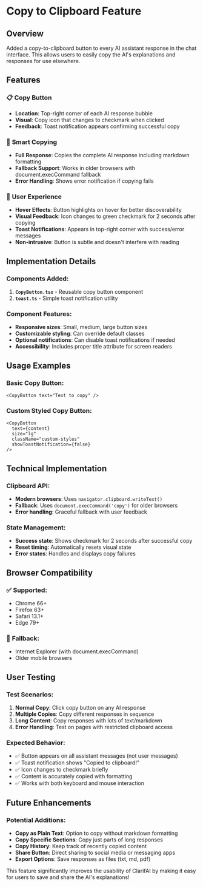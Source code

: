 # Copy to Clipboard Feature

## Overview

Added a copy-to-clipboard button to every AI assistant response in the chat interface. This allows users to easily copy the AI's explanations and responses for use elsewhere.

## Features

### 📋 **Copy Button**

- **Location**: Top-right corner of each AI response bubble
- **Visual**: Copy icon that changes to checkmark when clicked
- **Feedback**: Toast notification appears confirming successful copy

### 🎯 **Smart Copying**

- **Full Response**: Copies the complete AI response including markdown formatting
- **Fallback Support**: Works in older browsers with document.execCommand fallback
- **Error Handling**: Shows error notification if copying fails

### 🎨 **User Experience**

- **Hover Effects**: Button highlights on hover for better discoverability
- **Visual Feedback**: Icon changes to green checkmark for 2 seconds after copying
- **Toast Notifications**: Appears in top-right corner with success/error messages
- **Non-intrusive**: Button is subtle and doesn't interfere with reading

## Implementation Details

### Components Added:

1. **`CopyButton.tsx`** - Reusable copy button component
2. **`toast.ts`** - Simple toast notification utility

### Component Features:

- **Responsive sizes**: Small, medium, large button sizes
- **Customizable styling**: Can override default classes
- **Optional notifications**: Can disable toast notifications if needed
- **Accessibility**: Includes proper title attribute for screen readers

## Usage Examples

### Basic Copy Button:

```tsx
<CopyButton text="Text to copy" />
```

### Custom Styled Copy Button:

```tsx
<CopyButton
  text={content}
  size="lg"
  className="custom-styles"
  showToastNotification={false}
/>
```

## Technical Implementation

### Clipboard API:

- **Modern browsers**: Uses `navigator.clipboard.writeText()`
- **Fallback**: Uses `document.execCommand('copy')` for older browsers
- **Error handling**: Graceful fallback with user feedback

### State Management:

- **Success state**: Shows checkmark for 2 seconds after successful copy
- **Reset timing**: Automatically resets visual state
- **Error states**: Handles and displays copy failures

## Browser Compatibility

### ✅ **Supported**:

- Chrome 66+
- Firefox 63+
- Safari 13.1+
- Edge 79+

### 🔄 **Fallback**:

- Internet Explorer (with document.execCommand)
- Older mobile browsers

## User Testing

### Test Scenarios:

1. **Normal Copy**: Click copy button on any AI response
2. **Multiple Copies**: Copy different responses in sequence
3. **Long Content**: Copy responses with lots of text/markdown
4. **Error Handling**: Test on pages with restricted clipboard access

### Expected Behavior:

- ✅ Button appears on all assistant messages (not user messages)
- ✅ Toast notification shows "Copied to clipboard!"
- ✅ Icon changes to checkmark briefly
- ✅ Content is accurately copied with formatting
- ✅ Works with both keyboard and mouse interaction

## Future Enhancements

### Potential Additions:

- **Copy as Plain Text**: Option to copy without markdown formatting
- **Copy Specific Sections**: Copy just parts of long responses
- **Copy History**: Keep track of recently copied content
- **Share Button**: Direct sharing to social media or messaging apps
- **Export Options**: Save responses as files (txt, md, pdf)

This feature significantly improves the usability of ClarifAI by making it easy for users to save and share the AI's explanations!

